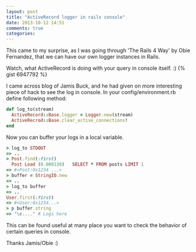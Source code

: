 ```yaml
---
layout: post
title: "ActiveRecord logger in rails console"
date: 2013-10-12 14:51
comments: true
categories: 
---
```

This came to my surprise, as I was going through 'The Rails 4 Way' by Obie Fernandez, that we can have our own logger instances in Rails. 

Watch, what ActiveRecord is doing with your query in console itself. :)
{% gist 6947792 %}

I came across blog of Jamis Buck, and he had given on more interesting piece of hack to see the log in console.  In your config/environment.rb define following method:
```ruby
def log_to(stream)
  ActiveRecord::Base.logger = Logger.new(stream)
  ActiveRecrod::Base.clear_active_connections!
end
```

Now you can buffer your logs in a local variable.
```ruby
> log_to STDOUT
=> ..
> Post.find(:first)
  Post Load (0.000138)   SELECT * FROM posts LIMIT 1
=> #<Post:0x1234 ...>
> buffer = StringIO.new
=> ..
> log_to buffer
=> ..
User.first(:first)
=> #<User:0x1234...>
> p buffer.string
=> "\e...." # Logs here
```
This can be found useful at many place you want to check the behavior of certain queries in console.

Thanks Jamis/Obie :)
